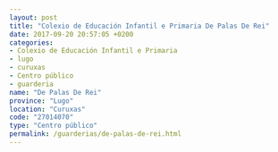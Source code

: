 ```yaml
---
layout: post
title: "Colexio de Educación Infantil e Primaria De Palas De Rei"
date: 2017-09-20 20:57:05 +0200
categories:
- Colexio de Educación Infantil e Primaria
- lugo
- curuxas
- Centro público
- guarderia
name: "De Palas De Rei"
province: "Lugo"
location: "Curuxas"
code: "27014070"
type: "Centro público"
permalink: /guarderias/de-palas-de-rei.html
---
```

